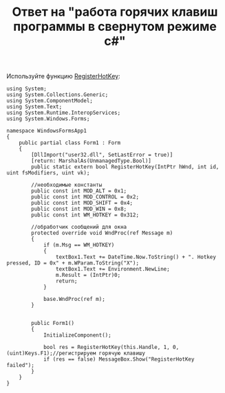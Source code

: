 ﻿---
title: "Ответ на \"работа горячих клавиш программы в свернутом режиме c#\""
se.owner.user_id: 240512
se.owner.display_name: "MSDN.WhiteKnight"
se.owner.link: "https://ru.stackoverflow.com/users/240512/msdn-whiteknight"
se.answer_id: 901192
se.question_id: 899893
se.post_type: answer
se.score: 2
se.is_accepted: True
---
<p>Используйте функцию <a href="https://docs.microsoft.com/en-us/windows/desktop/api/winuser/nf-winuser-registerhotkey" rel="nofollow noreferrer">RegisterHotKey</a>:</p>

<pre><code>using System;
using System.Collections.Generic;
using System.ComponentModel;
using System.Text;
using System.Runtime.InteropServices;
using System.Windows.Forms;

namespace WindowsFormsApp1
{
    public partial class Form1 : Form
    {
        [DllImport("user32.dll", SetLastError = true)]
        [return: MarshalAs(UnmanagedType.Bool)]
        public static extern bool RegisterHotKey(IntPtr hWnd, int id, uint fsModifiers, uint vk);

        //необходимые константы
        public const int MOD_ALT = 0x1;
        public const int MOD_CONTROL = 0x2;
        public const int MOD_SHIFT = 0x4;
        public const int MOD_WIN = 0x8;
        public const int WM_HOTKEY = 0x312;        

        //обработчик сообщений для окна
        protected override void WndProc(ref Message m)
        {
            if (m.Msg == WM_HOTKEY)
            {
                textBox1.Text += DateTime.Now.ToString() + ". Hotkey pressed, ID = 0x" + m.WParam.ToString("X");
                textBox1.Text += Environment.NewLine;
                m.Result = (IntPtr)0;
                return;
            }

            base.WndProc(ref m);
        }


        public Form1()
        {
            InitializeComponent();

            bool res = RegisterHotKey(this.Handle, 1, 0, (uint)Keys.F1);//регистрируем горячую клавишу
            if (res == false) MessageBox.Show("RegisterHotKey failed");
        }
    }
}
</code></pre>
